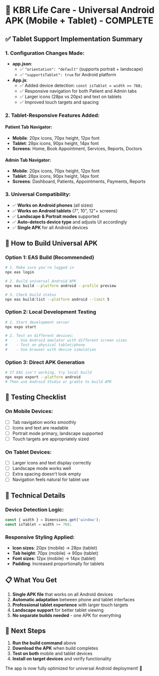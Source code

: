 # 🏥 KBR Life Care - Universal Android APK (Mobile + Tablet) - COMPLETE

## ✅ Tablet Support Implementation Summary

### 1. **Configuration Changes Made:**
   - **app.json**: 
     - ✅ `"orientation": "default"` (supports portrait + landscape)
     - ✅ `"supportsTablet": true` for Android platform
   - **App.js**: 
     - ✅ Added device detection: `const isTablet = width >= 768;`
     - ✅ Responsive navigation for both Patient and Admin tabs
     - ✅ Larger icons (28px vs 20px) and text on tablets
     - ✅ Improved touch targets and spacing

### 2. **Tablet-Responsive Features Added:**

#### **Patient Tab Navigator:**
- **Mobile**: 20px icons, 70px height, 12px font
- **Tablet**: 28px icons, 90px height, 14px font
- **Screens**: Home, Book Appointment, Services, Reports, Doctors

#### **Admin Tab Navigator:**
- **Mobile**: 20px icons, 70px height, 12px font  
- **Tablet**: 28px icons, 90px height, 14px font
- **Screens**: Dashboard, Patients, Appointments, Payments, Reports

### 3. **Universal Compatibility:**
- ✅ **Works on Android phones** (all sizes)
- ✅ **Works on Android tablets** (7", 10", 12"+ screens)
- ✅ **Landscape & Portrait modes** supported
- ✅ **Auto-detects device type** and adjusts UI accordingly
- ✅ **Single APK** for all Android devices

## 🚀 How to Build Universal APK

### **Option 1: EAS Build (Recommended)**
```bash
# 1. Make sure you're logged in
npx eas login

# 2. Build universal Android APK
npx eas build --platform android --profile preview

# 3. Check build status
npx eas build:list --platform android --limit 5
```

### **Option 2: Local Development Testing**
```bash
# 1. Start development server
npx expo start

# 2. Test on different devices:
#    - Use Android emulator with different screen sizes
#    - Test on physical tablet/phone
#    - Use browser with device simulation
```

### **Option 3: Direct APK Generation**
```bash
# If EAS isn't working, try local build
npx expo export --platform android
# Then use Android Studio or gradle to build APK
```

## 📱 Testing Checklist

### **On Mobile Devices:**
- [ ] Tab navigation works smoothly
- [ ] Icons and text are readable
- [ ] Portrait mode primary, landscape supported
- [ ] Touch targets are appropriately sized

### **On Tablet Devices:**
- [ ] Larger icons and text display correctly
- [ ] Landscape mode works well
- [ ] Extra spacing doesn't look empty
- [ ] Navigation feels natural for tablet use

## 🔧 Technical Details

### **Device Detection Logic:**
```javascript
const { width } = Dimensions.get('window');
const isTablet = width >= 768;
```

### **Responsive Styling Applied:**
- **Icon sizes**: 20px (mobile) → 28px (tablet)
- **Tab height**: 70px (mobile) → 90px (tablet)
- **Font sizes**: 12px (mobile) → 14px (tablet)
- **Padding**: Increased proportionally for tablets

## 📋 What You Get

1. **Single APK file** that works on all Android devices
2. **Automatic adaptation** between phone and tablet interfaces  
3. **Professional tablet experience** with larger touch targets
4. **Landscape support** for better tablet viewing
5. **No separate builds needed** - one APK for everything

## 🎯 Next Steps

1. **Run the build command** above
2. **Download the APK** when build completes
3. **Test on both** mobile and tablet devices
4. **Install on target devices** and verify functionality

The app is now fully optimized for universal Android deployment! 🎉